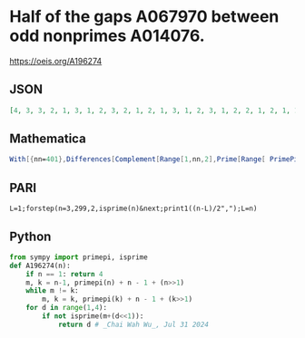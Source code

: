 # Half of the gaps A067970 between odd nonprimes A014076\.
https://oeis.org/A196274
## JSON
```JSON
[4, 3, 3, 2, 1, 3, 1, 2, 3, 2, 1, 2, 1, 3, 1, 2, 3, 1, 2, 2, 1, 2, 1, 1, 2, 3, 3, 2, 1, 1, 1, 1, 1, 2, 2, 1, 3, 1, 1, 1, 3, 1, 2, 1, 2, 2, 1, 2, 1, 3, 1, 1, 1, 3, 3, 1, 1, 1, 1, 2, 1, 1, 1, 1, 2, 3, 2, 1, 3, 1, 1, 1, 2, 1, 2, 1, 2, 1, 3, 1, 2, 3, 1, 1, 1, 2]
```
## Mathematica
```Mathematica
With[{nn=401},Differences[Complement[Range[1,nn,2],Prime[Range[ PrimePi[ nn]]]]]/2] (* _Harvey P. Dale_, May 06 2012 *)
```
## PARI
```PARI
L=1;forstep(n=3,299,2,isprime(n)&next;print1((n-L)/2",");L=n)
```
## Python
```Python
from sympy import primepi, isprime
def A196274(n):
    if n == 1: return 4
    m, k = n-1, primepi(n) + n - 1 + (n>>1)
    while m != k:
        m, k = k, primepi(k) + n - 1 + (k>>1)
    for d in range(1,4):
        if not isprime(m+(d<<1)):
            return d # _Chai Wah Wu_, Jul 31 2024
```
